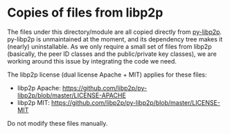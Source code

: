 # Copies of files from libp2p

The files under this directory/module are all copied directly from [py-libp2p](https://github.com/libp2p/py-libp2p).
py-libp2p is unmaintained at the moment, and its dependency tree makes it (nearly) uninstallable.
As we only require a small set of files from libp2p (basically, the peer ID classes and the public/private key classes),
we are working around this issue by integrating the code we need.

The libp2p license (dual license Apache + MIT) applies for these files:
* libp2p Apache: https://github.com/libp2p/py-libp2p/blob/master/LICENSE-APACHE
* libp2p MIT: https://github.com/libp2p/py-libp2p/blob/master/LICENSE-MIT

Do not modify these files manually.